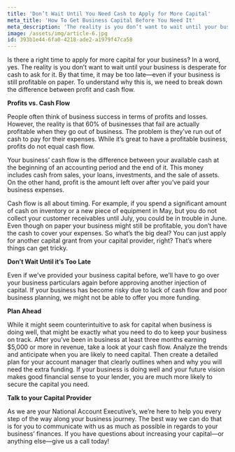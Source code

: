 ```yaml
---
title: 'Don’t Wait Until You Need Cash to Apply for More Capital'
meta_title: 'How To Get Business Capital Before You Need It'
meta_description: 'The reality is you don’t want to wait until your business is desperate for cash to ask for it. By that time, it may be too late—even if your business is still profitable on paper.'
image: /assets/img/article-6.jpg
id: 393b1e44-6fa0-4218-ade2-a1979f47ca58
---
```

Is there a right time to apply for more capital for your business? In a word, yes. The reality is you don’t want to wait until your business is desperate for cash to ask for it. By that time, it may be too late—even if your business is still profitable on paper. To understand why this is, we need to break down the difference between profit and cash flow.

<strong>Profits vs. Cash Flow</strong>

People often think of business success in terms of profits and losses. However, the reality is that 60% of businesses that fail are actually profitable when they go out of business. The problem is they’ve run out of cash to pay for their expenses. While it’s great to have a profitable business, profits do not equal cash flow.

Your business’ cash flow is the difference between your available cash at the beginning of an accounting period and the end of it. This money includes cash from sales, your loans, investments, and the sale of assets. On the other hand, profit is the amount left over after you’ve paid your business expenses.

Cash flow is all about timing. For example, if you spend a significant amount of cash on inventory or a new piece of equipment in May, but you do not collect your customer receivables until July, you could be in trouble in June. Even though on paper your business might still be profitable, you don’t have the cash to cover your expenses. So what’s the big deal? You can just apply for another capital grant from your capital provider, right? That’s where things can get tricky.

<strong>Don’t Wait Until it’s Too Late</strong>

Even if we’ve provided your business capital before, we’ll have to go over your business particulars again before approving another injection of capital. If your business has become risky due to lack of cash flow and poor business planning, we might not be able to offer you more funding.

<strong>Plan Ahead</strong>

While it might seem counterintuitive to ask for capital when business is doing well, that might be exactly what you need to do to keep your business on track. After you’ve been in business at least three months earning $5,000 or more in revenue, take a look at your cash flow. Analyze the trends and anticipate when you are likely to need capital. Then create a detailed plan for your account manager that clearly outlines when and why you will need the extra funding. If your business is doing well and your future vision makes good financial sense to your lender, you are much more likely to secure the capital you need.

<strong>Talk to your Capital Provider</strong>

As we are your National Account Executive’s, we’re here to help you every step of the way along your business journey. The best way we can do that is for you to communicate with us as much as possible in regards to your business’ finances. If you have questions about increasing your capital—or anything else—give us a call today!

<a href="#_ftnref1" name="_ftn1"></a>